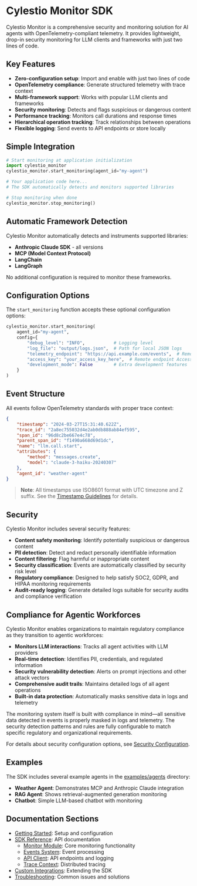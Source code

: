 # Cylestio Monitor SDK

Cylestio Monitor is a comprehensive security and monitoring solution for AI agents with OpenTelemetry-compliant telemetry. It provides lightweight, drop-in security monitoring for LLM clients and frameworks with just two lines of code.

## Key Features

- **Zero-configuration setup**: Import and enable with just two lines of code
- **OpenTelemetry compliance**: Generate structured telemetry with trace context
- **Multi-framework support**: Works with popular LLM clients and frameworks
- **Security monitoring**: Detects and flags suspicious or dangerous content
- **Performance tracking**: Monitors call durations and response times
- **Hierarchical operation tracking**: Track relationships between operations
- **Flexible logging**: Send events to API endpoints or store locally

## Simple Integration

```python
# Start monitoring at application initialization
import cylestio_monitor
cylestio_monitor.start_monitoring(agent_id="my-agent")

# Your application code here...
# The SDK automatically detects and monitors supported libraries

# Stop monitoring when done
cylestio_monitor.stop_monitoring()
```

## Automatic Framework Detection

Cylestio Monitor automatically detects and instruments supported libraries:

- **Anthropic Claude SDK** - all versions
- **MCP (Model Context Protocol)**
- **LangChain**
- **LangGraph**

No additional configuration is required to monitor these frameworks.

## Configuration Options

The `start_monitoring` function accepts these optional configuration options:

```python
cylestio_monitor.start_monitoring(
    agent_id="my-agent",
    config={
        "debug_level": "INFO",           # Logging level
        "log_file": "output/logs.json",  # Path for local JSON logs
        "telemetry_endpoint": "https://api.example.com/events",  # Remote endpoint
        "access_key": "your_access_key_here",  # Remote endpoint Access key
        "development_mode": False        # Extra development features
    }
)
```

## Event Structure

All events follow OpenTelemetry standards with proper trace context:

```json
{
    "timestamp": "2024-03-27T15:31:40.622Z",
    "trace_id": "2a8ec755032d4e2ab0db888ab84ef595",
    "span_id": "96d8c2be667e4c78",
    "parent_span_id": "f1490a668d69d1dc",
    "name": "llm.call.start",
    "attributes": {
        "method": "messages.create",
        "model": "claude-3-haiku-20240307"
    },
    "agent_id": "weather-agent"
}
```

> **Note**: All timestamps use ISO8601 format with UTC timezone and Z suffix. See the [Timestamp Guidelines](developers/timestamps.md) for details.

## Security

Cylestio Monitor includes several security features:

- **Content safety monitoring**: Identify potentially suspicious or dangerous content
- **PII detection**: Detect and redact personally identifiable information
- **Content filtering**: Flag harmful or inappropriate content
- **Security classification**: Events are automatically classified by security risk level
- **Regulatory compliance**: Designed to help satisfy SOC2, GDPR, and HIPAA monitoring requirements
- **Audit-ready logging**: Generate detailed logs suitable for security audits and compliance verification

## Compliance for Agentic Workforces

Cylestio Monitor enables organizations to maintain regulatory compliance as they transition to agentic workforces:

- **Monitors LLM interactions**: Tracks all agent activities with LLM providers
- **Real-time detection**: Identifies PII, credentials, and regulated information
- **Security vulnerability detection**: Alerts on prompt injections and other attack vectors
- **Comprehensive audit trails**: Maintains detailed logs of all agent operations
- **Built-in data protection**: Automatically masks sensitive data in logs and telemetry

The monitoring system itself is built with compliance in mind—all sensitive data detected in events is properly masked in logs and telemetry. The security detection patterns and rules are fully configurable to match specific regulatory and organizational requirements.

For details about security configuration options, see [Security Configuration](sdk-reference/security-configuration.md).

## Examples

The SDK includes several example agents in the [examples/agents](../examples/agents) directory:

- **Weather Agent**: Demonstrates MCP and Anthropic Claude integration
- **RAG Agent**: Shows retrieval-augmented generation monitoring
- **Chatbot**: Simple LLM-based chatbot with monitoring

## Documentation Sections

- [Getting Started](getting-started/quick-start.md): Setup and configuration
- [SDK Reference](sdk-reference/overview.md): API documentation
  - [Monitor Module](sdk-reference/monitor.md): Core monitoring functionality
  - [Events System](sdk-reference/events.md): Event processing
  - [API Client](sdk-reference/api-client.md): API endpoints and logging
  - [Trace Context](sdk-reference/tracing.md): Distributed tracing
- [Custom Integrations](custom-integrations.md): Extending the SDK
- [Troubleshooting](troubleshooting.md): Common issues and solutions
